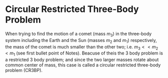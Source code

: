 # Circular Restricted Three-Body Problem
When trying to find the motion of a comet (mass $m_3$) in the three-body system including the Earth and the Sun (masses $m_2$ and $m_1$) respectively, the mass of the comet is much smaller than the other two; i.e. $m_3<<m_2<m_1$ (see first bullet point of Notes). Beacuse of theis the 3 body problem is a restricted 3 body problem; and since the two larger masses rotate
about common center of mass, this case is called a circular restricted three-body problem (CR3BP).
